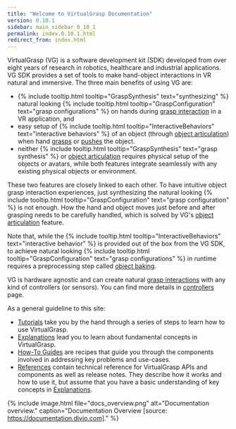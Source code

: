 ```yaml
---
title: "Welcome to VirtualGrasp Documentation"
version: 0.10.1
sidebar: main_sidebar_0_10_1
permalink: index.0.10.1.html
redirect_from: index.html
---
```


VirtualGrasp (VG) is a software development kit (SDK) developed from over eight years of research in robotics, healthcare and industrial applications.
VG SDK provides a set of tools to make hand-object interactions in VR natural and immersive. The three main benefits of using VG are:
* {% include tooltip.html tooltip="GraspSynthesis" text="synthesizing" %} natural looking {% include tooltip.html tooltip="GraspConfiguration" text="grasp configurations" %} on hands during [grasp interaction](grasp_interaction.0.10.1.html) in a VR application, and
* easy setup of {% include tooltip.html tooltip="InteractiveBehaviors" text="interactive behaviors" %} of an object (through [object articulation](object_articulation.0.10.1.html)) when hand [grasps](grasp_interaction.0.10.1.html) or [pushes](push_interaction.0.10.1.html) the object. 
* neither {% include tooltip.html tooltip="GraspSynthesis" text="grasp synthesis" %} or [object articulation](object_articulation.0.10.1.html) requires physical setup of the objects or avatars, while both features integrate seamlessly with any existing physical objects or environment.

These two features are closely linked to each other. 
To have intuitive object grasp interaction experiences, just synthesizing the natural looking 
{% include tooltip.html tooltip="GraspConfiguration" text="grasp configuration" %} is not enough. How the hand and object moves just before and after grasping needs to be carefully handled, which is solved by VG's [object articulation](object_articulation.0.10.1.html) feature.

Note that, while the {% include tooltip.html tooltip="InteractiveBehaviors" text="interactive behavior" %} is provided out of the box from the VG SDK, 
to achieve natural looking {% include tooltip.html tooltip="GraspConfiguration" text="grasp configurations" %} in runtime
requires a preprocessing step called [object baking](object_baking.0.10.1.html).

VG is hardware agnostic and can create natural [grasp interactions](grasp_interaction.0.10.1.html) with any kind of controllers (or sensors). 
You can find more details in [controllers](controllers.0.10.1.html) page.

As a general guideline to this site:

* [Tutorials](unity_get_started_installation.0.10.1.html) take you by the hand through a series of steps to learn how to use VirtualGrasp.
* [Explanations](controllers.0.10.1.html) lead you to learn about fundamental concepts in VirtualGrasp.
* [How-To Guides](unity_component_myvirtualgrasp.0.10.1.html) are recipes that guide you through the components involved in addressing key problems and use-cases.
* [References](virtualgrasp_unityapi.0.10.1.html) contain technical reference for VirtualGrasp APIs and components as well as release notes. They describe how it works and how to use it,
 but assume that you have a basic understanding of key concepts in [Explanations](controllers.0.10.1.html).

{% include image.html file="docs_overview.png" alt="Documentation overview." caption="Documentation Overview [source: https://documentation.divio.com]." %}